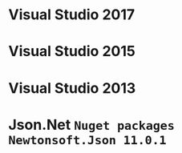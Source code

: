 # Visual Studio 2017
# Visual Studio 2015
# Visual Studio 2013

# Json.Net `Nuget packages Newtonsoft.Json 11.0.1`
